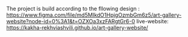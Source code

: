 The project is build according to the fllowing design : https://www.figma.com/file/md5MIkdO1HpjgOzmbGm6z5/art-gallery-website?node-id=0%3A1&t=OZXOa3xzFARgtGr6-0
live-website: https://kakha-rekhviashvili.github.io/art-gallery-website/
